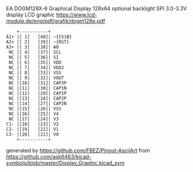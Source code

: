 EA DOGM128X-6 Graphical Display 128x64 optional backlight SPI 3.0-3.3V
display LCD graphic
https://www.lcd-module.de/eng/pdf/grafik/dogm128e.pdf


	    +-----------+
	A1+ |[ 1]   [40]| ~{CS1B}
	A2+ |[ 2]   [39]| ~{RST}
	A3+ |[ 3]   [38]| A0
	 NC |[ 4]   [37]| SCL
	 NC |[ 5]   [36]| SI
	 NC |[ 6]   [35]| VDD
	 NC |[ 7]   [34]| VDD2
	 NC |[ 8]   [33]| VSS
	 NC |[ 9]   [32]| VOUT
	 NC |[10]   [31]| CAP3P
	 NC |[11]   [30]| CAP1N
	 NC |[12]   [29]| CAP1P
	 NC |[13]   [28]| CAP2P
	 NC |[14]   [27]| CAP2N
	 NC |[15]   [26]| VSS
	 NC |[16]   [25]| V4
	 NC |[17]   [24]| V3
	C1- |[18]   [23]| V2
	C2- |[19]   [22]| V1
	C3- |[20]   [21]| V0
	    +-----------+


generated by https://github.com/FBEZ/Pinout-AsciiArt from https://github.com/ask6483/kicad-symbols/blob/master/Display_Graphic.kicad_sym